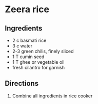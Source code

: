 Zeera rice
==========

Ingredients
-----------

- 2 c basmati rice
- 3 c water
- 2-3 green chilis, finely sliced
- 1 T cumin seed
- 1 T ghee or vegetable oil
- fresh cilantro for garnish

Directions
----------

1. Combine all ingredients in rice cooker
